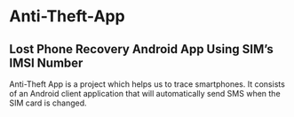 # Anti-Theft-App
## Lost Phone Recovery Android App Using SIM’s IMSI Number 
Anti-Theft App is a project which helps us to trace smartphones. It consists of an Android client application that will automatically send SMS when the SIM card is changed.
